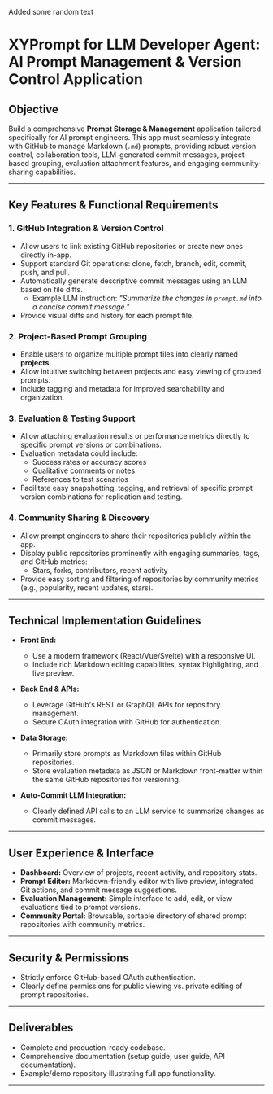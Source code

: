 Added some random text

# XYPrompt for LLM Developer Agent: AI Prompt Management & Version Control Application

## Objective
Build a comprehensive **Prompt Storage & Management** application tailored specifically for AI prompt engineers. This app must seamlessly integrate with GitHub to manage Markdown (`.md`) prompts, providing robust version control, collaboration tools, LLM-generated commit messages, project-based grouping, evaluation attachment features, and engaging community-sharing capabilities.

---

## Key Features & Functional Requirements

### 1. GitHub Integration & Version Control
- Allow users to link existing GitHub repositories or create new ones directly in-app.
- Support standard Git operations: clone, fetch, branch, edit, commit, push, and pull.
- Automatically generate descriptive commit messages using an LLM based on file diffs.
  - Example LLM instruction: _"Summarize the changes in `prompt.md` into a concise commit message."_
- Provide visual diffs and history for each prompt file.

### 2. Project-Based Prompt Grouping
- Enable users to organize multiple prompt files into clearly named **projects**.
- Allow intuitive switching between projects and easy viewing of grouped prompts.
- Include tagging and metadata for improved searchability and organization.

### 3. Evaluation & Testing Support
- Allow attaching evaluation results or performance metrics directly to specific prompt versions or combinations.
- Evaluation metadata could include:
  - Success rates or accuracy scores
  - Qualitative comments or notes
  - References to test scenarios
- Facilitate easy snapshotting, tagging, and retrieval of specific prompt version combinations for replication and testing.

### 4. Community Sharing & Discovery
- Allow prompt engineers to share their repositories publicly within the app.
- Display public repositories prominently with engaging summaries, tags, and GitHub metrics:
  - Stars, forks, contributors, recent activity
- Provide easy sorting and filtering of repositories by community metrics (e.g., popularity, recent updates, stars).

---

## Technical Implementation Guidelines

- **Front End:**
  - Use a modern framework (React/Vue/Svelte) with a responsive UI.
  - Include rich Markdown editing capabilities, syntax highlighting, and live preview.

- **Back End & APIs:**
  - Leverage GitHub's REST or GraphQL APIs for repository management.
  - Secure OAuth integration with GitHub for authentication.

- **Data Storage:**
  - Primarily store prompts as Markdown files within GitHub repositories.
  - Store evaluation metadata as JSON or Markdown front-matter within the same GitHub repositories for versioning.

- **Auto-Commit LLM Integration:**
  - Clearly defined API calls to an LLM service to summarize changes as commit messages.

---

## User Experience & Interface

- **Dashboard:** Overview of projects, recent activity, and repository stats.
- **Prompt Editor:** Markdown-friendly editor with live preview, integrated Git actions, and commit message suggestions.
- **Evaluation Management:** Simple interface to add, edit, or view evaluations tied to prompt versions.
- **Community Portal:** Browsable, sortable directory of shared prompt repositories with community metrics.

---

## Security & Permissions
- Strictly enforce GitHub-based OAuth authentication.
- Clearly define permissions for public viewing vs. private editing of prompt repositories.

---

## Deliverables
- Complete and production-ready codebase.
- Comprehensive documentation (setup guide, user guide, API documentation).
- Example/demo repository illustrating full app functionality.

---